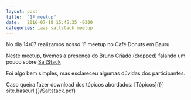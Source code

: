```yaml
---
layout: post
title:  "1º meetup"
date:   2016-07-18 15:45:35 -0300
categories: iaas saltstack meetup
---
```

No dia 14/07 realizamos nosso 1º meetup no Café Donuts em Bauru.

Neste meetup, tivemos a presença do [Bruno Criado (dropped)][brunocriado] falando um pouco sobre [SaltStack][saltstack]

Foi algo bem simples, mas esclareceu algumas dúvidas dos participantes.

Caso queira fazer download dos tópicos abordados: [Tópicos]({{ site.baseurl }}/Saltstack.pdf)

[brunocriado]: http://showmethecode.cc
[saltstack]:   http://www.saltstack.com
